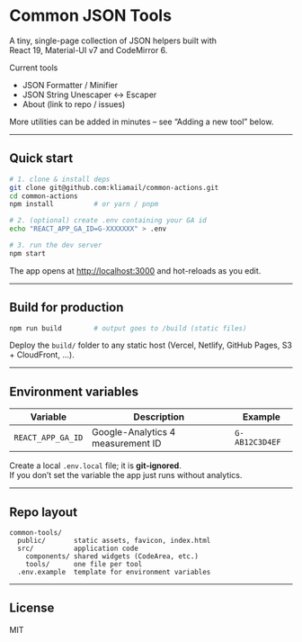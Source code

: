 # Common JSON Tools

A tiny, single-page collection of JSON helpers built with  
React 19, Material-UI v7 and CodeMirror 6.

Current tools  
* JSON Formatter / Minifier  
* JSON String Unescaper ↔ Escaper  
* About (link to repo / issues)

More utilities can be added in minutes – see “Adding a new tool” below.

---

## Quick start

```bash
# 1. clone & install deps
git clone git@github.com:kliamail/common-actions.git
cd common-actions
npm install          # or yarn / pnpm

# 2. (optional) create .env containing your GA id
echo "REACT_APP_GA_ID=G-XXXXXXX" > .env

# 3. run the dev server
npm start
```

The app opens at <http://localhost:3000> and hot-reloads as you edit.

---

## Build for production

```bash
npm run build        # output goes to /build (static files)
```

Deploy the `build/` folder to any static host (Vercel, Netlify, GitHub Pages, S3 + CloudFront, …).

---

## Environment variables

| Variable           | Description                          | Example            |
| ------------------ | ------------------------------------ | ------------------ |
| `REACT_APP_GA_ID`  | Google-Analytics 4 measurement ID    | `G-AB12C3D4EF`     |

Create a local `.env.local` file; it is **git-ignored**.  
If you don’t set the variable the app just runs without analytics.

---

## Repo layout

```
common-tools/
  public/       static assets, favicon, index.html
  src/          application code
    components/ shared widgets (CodeArea, etc.)
    tools/      one file per tool
  .env.example  template for environment variables
```

---

## License

MIT
